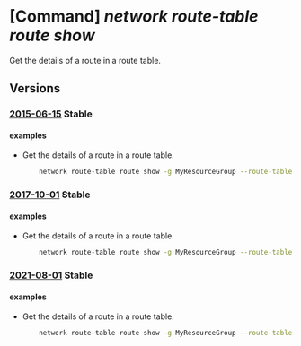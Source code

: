 # [Command] _network route-table route show_

Get the details of a route in a route table.

## Versions

### [2015-06-15](/Resources/mgmt-plane/L3N1YnNjcmlwdGlvbnMve30vcmVzb3VyY2Vncm91cHMve30vcHJvdmlkZXJzL21pY3Jvc29mdC5uZXR3b3JrL3JvdXRldGFibGVzL3t9L3JvdXRlcy97fQ==/2015-06-15.xml) **Stable**

<!-- mgmt-plane /subscriptions/{}/resourcegroups/{}/providers/microsoft.network/routetables/{}/routes/{} 2015-06-15 -->

#### examples

- Get the details of a route in a route table.
    ```bash
        network route-table route show -g MyResourceGroup --route-table-name MyRouteTable -n MyRoute -o table
    ```

### [2017-10-01](/Resources/mgmt-plane/L3N1YnNjcmlwdGlvbnMve30vcmVzb3VyY2Vncm91cHMve30vcHJvdmlkZXJzL21pY3Jvc29mdC5uZXR3b3JrL3JvdXRldGFibGVzL3t9L3JvdXRlcy97fQ==/2017-10-01.xml) **Stable**

<!-- mgmt-plane /subscriptions/{}/resourcegroups/{}/providers/microsoft.network/routetables/{}/routes/{} 2017-10-01 -->

#### examples

- Get the details of a route in a route table.
    ```bash
        network route-table route show -g MyResourceGroup --route-table-name MyRouteTable -n MyRoute -o table
    ```

### [2021-08-01](/Resources/mgmt-plane/L3N1YnNjcmlwdGlvbnMve30vcmVzb3VyY2Vncm91cHMve30vcHJvdmlkZXJzL21pY3Jvc29mdC5uZXR3b3JrL3JvdXRldGFibGVzL3t9L3JvdXRlcy97fQ==/2021-08-01.xml) **Stable**

<!-- mgmt-plane /subscriptions/{}/resourcegroups/{}/providers/microsoft.network/routetables/{}/routes/{} 2021-08-01 -->

#### examples

- Get the details of a route in a route table.
    ```bash
        network route-table route show -g MyResourceGroup --route-table-name MyRouteTable -n MyRoute -o table
    ```
